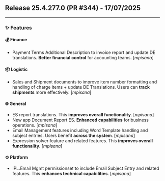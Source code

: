## Release 25.4.277.0 (PR #344) - 17/07/2025
---
### ✨ Features

#### 💰 Finance
  * Payment Terms Additional Description to invoice report and update DE translations. **Better financial control** for accounting teams. [*mpisana*]

#### 📦 Logistic
  * Sales and Shipment documents to improve item number formatting and handling of charge items + update DE Translations. Users can **track shipments** more effectively. [*mpisana*]

#### 🌐 General
  * ES report translations. This **improves overall functionality**. [*mpisana*]
  * New app Document Report ES. **Enhanced capabilities** for business operations. [*mpisana*]
  * Email Management features including Word Template handling and subject entries. Users benefit **across the system**. [*mpisana*]
  * Expression solver feature and related features. This **improves overall functionality**. [*mpisana*]

#### ⚙️ Platform
  * IPL.Email Mgmt permissionset to include Email Subject Entry and related features. This **enhances technical capabilities**. [*mpisana*]


